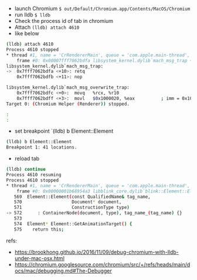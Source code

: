 - launch Chromium `$ out/Default/Chromium.app/Contents/MacOS/Chromium`
- run lldb `$ lldb`
- Check the process id of tab in chromium
- Attach `(lldb) attach 4610`
- like below
```bash
(lldb) attach 4610
Process 4610 stopped
* thread #1, name = 'CrRendererMain', queue = 'com.apple.main-thread', stop reason = signal SIGSTOP
    frame #0: 0x00007fff7062bdfa libsystem_kernel.dylib`mach_msg_trap + 10
libsystem_kernel.dylib`mach_msg_trap:
->  0x7fff7062bdfa <+10>: retq   
    0x7fff7062bdfb <+11>: nop    

libsystem_kernel.dylib`mach_msg_overwrite_trap:
    0x7fff7062bdfc <+0>:  movq   %rcx, %r10
    0x7fff7062bdff <+3>:  movl   $0x1000020, %eax          ; imm = 0x1000020 
Target 0: (Chromium Helper (Renderer)) stopped.

:
:
```
- set breakpoint `(lldb) b Element::Element
```bash
(lldb) b Element::Element
Breakpoint 1: 41 locations.
```
- reload tab
```bash
(lldb) continue 
Process 4610 resuming
Process 4610 stopped
* thread #1, name = 'CrRendererMain', queue = 'com.apple.main-thread', stop reason = breakpoint 1.33
    frame #0: 0x00000001b68954a3 libblink_core.dylib`blink::Element::Element(this=0x00000018aaaa5768, tag_name=0x00000001ba6db860, document=0x00000018aaaa48f8, type=kCreateHTMLElement) at element.cc:572:21
   569 	Element::Element(const QualifiedName& tag_name,
   570 	                 Document* document,
   571 	                 ConstructionType type)
-> 572 	    : ContainerNode(document, type), tag_name_(tag_name) {}
   573 	
   574 	Element* Element::GetAnimationTarget() {
   575 	  return this;
```   


refs: 
- https://brookhong.github.io/2016/11/09/debug-chromium-with-lldb-under-mac-osx.html
- https://chromium.googlesource.com/chromium/src/+/refs/heads/main/docs/mac/debugging.md#The-Debugger

